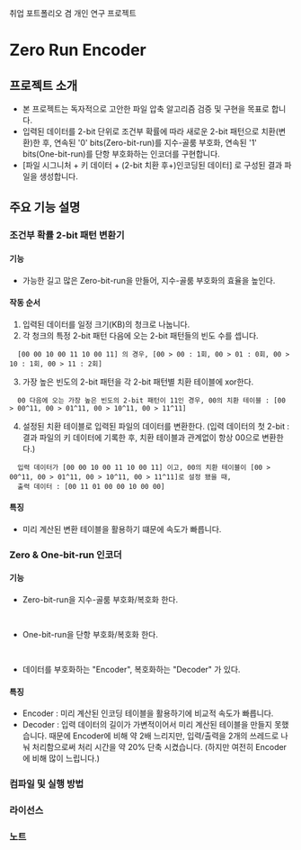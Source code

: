 취업 포트폴리오 겸 개인 연구 프로젝트

# Zero Run Encoder
## 프로젝트 소개
- 본 프로젝트는 독자적으로 고안한 파일 압축 알고리즘 검증 및 구현을 목표로 합니다.
- 입력된 데이터를 2-bit 단위로 조건부 확률에 따라 새로운 2-bit 패턴으로 치환(변환)한 후, 연속된 '0' bits(Zero-bit-run)를 지수-골룸 부호화, 연속된 '1' bits(One-bit-run)를 단항 부호화하는 인코더를 구현합니다.
- [파일 시그니처 + 키 데이터 + (2-bit 치환 후+)인코딩된 데이터] 로 구성된 결과 파일을 생성합니다.

## 주요 기능 설명
### 조건부 확률 2-bit 패턴 변환기
#### 기능
- 가능한 길고 많은 Zero-bit-run을 만들어, 지수-골룸 부호화의 효율을 높인다.
#### 작동 순서
1. 입력된 데이터를 일정 크기(KB)의 청크로 나눕니다.
2. 각 청크의 특정 2-bit 패턴 다음에 오는 2-bit 패턴들의 빈도 수를 셉니다.
```
  [00 00 10 00 11 10 00 11] 의 경우, [00 > 00 : 1회, 00 > 01 : 0회, 00 > 10 : 1회, 00 > 11 : 2회]    
```
3. 가장 높은 빈도의 2-bit 패턴을 각 2-bit 패턴별 치환 테이블에 xor한다.
```
  00 다음에 오는 가장 높은 빈도의 2-bit 패턴이 11인 경우, 00의 치환 테이블 : [00 > 00^11, 00 > 01^11, 00 > 10^11, 00 > 11^11]    
```
4. 설정된 치환 테이블로 입력된 파일의 데이터를 변환한다. (입력 데이터의 첫 2-bit : 결과 파일의 키 데이터에 기록한 후, 치환 테이블과 관계없이 항상 00으로 변환한다.)
```
  입력 데이터가 [00 00 10 00 11 10 00 11] 이고, 00의 치환 테이블이 [00 > 00^11, 00 > 01^11, 00 > 10^11, 00 > 11^11]로 설정 됐을 때,
  출력 데이터 : [00 11 01 00 00 10 00 00]
```
#### 특징
- 미리 계산된 변환 테이블을 활용하기 떄문에 속도가 빠릅니다.

### Zero & One-bit-run 인코더
#### 기능
- Zero-bit-run을 지수-골룸 부호화/복호화 한다.
```
  
```
- One-bit-run을 단항 부호화/복호화 한다.
```
  
```
- 데이터를 부호화하는 "Encoder", 복호화하는 "Decoder" 가 있다.
#### 특징
- Encoder : 미리 계산된 인코딩 테이블을 활용하기에 비교적 속도가 빠릅니다.
- Decoder : 입력 데이터의 길이가 가변적이어서 미리 계산된 테이블을 만들지 못했습니다. 때문에 Encoder에 비해 약 2배 느리지만, 입력/출력을 2개의 쓰레드로 나눠 처리함으로써 처리 시간을 약 20% 단축 시켰습니다. (하지만 여전히 Encoder에 비해 많이 느립니다.)

### 컴파일 및 실행 방법

### 라이선스

### 노트
